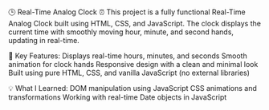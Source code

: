 🕒 Real-Time Analog Clock ⏰
This project is a fully functional Real-Time Analog Clock built using HTML, CSS, and JavaScript. The clock displays the current time with smoothly moving hour, minute, and second hands, updating in real-time.

🚀 Key Features:
Displays real-time hours, minutes, and seconds
Smooth animation for clock hands
Responsive design with a clean and minimal look
Built using pure HTML, CSS, and vanilla JavaScript (no external libraries)

💡 What I Learned:
DOM manipulation using JavaScript
CSS animations and transformations
Working with real-time Date objects in JavaScript



